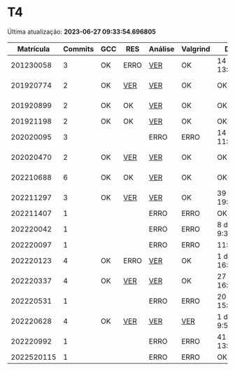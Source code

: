 # T4
Última atualização: **2023-06-27 09:33:54.696805**

|  Matrícula | Commits | GCC |  RES |  Análise |  Valgrind |  Data |  Duração | 
|---|---|---|---|---|---|---|---|
|  201230058 |  3 |  OK |  ERRO |   [VER](./relatorios/201230058/T4/report.html) |  OK |  14 days, 13:44:26 |  22 days, 2:55:43 | 
|  201920774 |  2 |  OK |  [VER](./relatorios/201920774/T4/resposta.txt) |   [VER](./relatorios/201920774/T4/report.html) |  OK |  OK |  6 days, 15:22:10 | 
|  201920899 |  2 |  OK |  OK |   [VER](./relatorios/201920899/T4/report.html) |  OK |  OK |  3 days, 3:09:35 | 
|  201921198 |  2 |  OK |  OK |   [VER](./relatorios/201921198/T4/report.html) |  OK |  OK |  0:01:20 | 
|  202020095 |  3 |   |   |   ERRO |  ERRO |  14 days, 11:22:33 |  29 days, 0:19:57 | 
|  202020470 |  2 |  OK |  [VER](./relatorios/202020470/T4/resposta.txt) |   [VER](./relatorios/202020470/T4/report.html) |  OK |  OK |  5 days, 23:13:56 | 
|  202210688 |  6 |  OK |  OK |   [VER](./relatorios/202210688/T4/report.html) |  OK |  OK |  10 days, 16:05:38 | 
|  202211297 |  3 |  OK |  [VER](./relatorios/202211297/T4/resposta.txt) |   [VER](./relatorios/202211297/T4/report.html) |  OK |  39 days, 19:33:39 |  38 days, 9:57:37 | 
|  202211407 |  1 |   |   |   ERRO |  ERRO |  OK |  nada | 
|  202220042 |  1 |   |   |   ERRO |  ERRO |  8 days, 9:32:11 |  nada | 
|  202220097 |  1 |   |   |   ERRO |  ERRO |  11:43:03 |  nada | 
|  202220123 |  4 |  OK |  ERRO |   [VER](./relatorios/202220123/T4/report.html) |  OK |  1 day, 16:44:30 |  2 days, 1:25:23 | 
|  202220337 |  4 |  OK |  [VER](./relatorios/202220337/T4/resposta.txt) |   [VER](./relatorios/202220337/T4/report.html) |  OK |  27 days, 16:03:08 |  35 days, 0:24:30 | 
|  202220531 |  1 |   |   |   ERRO |  ERRO |  20 days, 15:37:39 |  nada | 
|  202220628 |  4 |  OK |  [VER](./relatorios/202220628/T4/resposta.txt) |   [VER](./relatorios/202220628/T4/report.html) |  [VER](./relatorios/202220628/T4/valgrind.txt) |  1 day, 9:55:40 |  19 days, 20:29:47 | 
|  202220992 |  1 |   |   |   ERRO |  ERRO |  41 days, 13:15:01 |  nada | 
|  2022520115 |  1 |   |   |   ERRO |  ERRO |  OK |  nada | 
